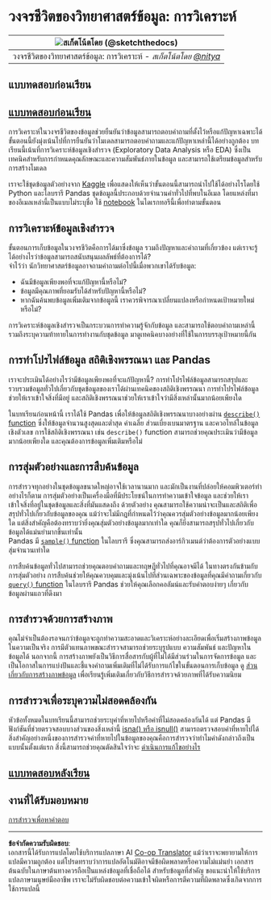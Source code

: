 <!--
CO_OP_TRANSLATOR_METADATA:
{
  "original_hash": "2baeafe1db4d58ee5b8ec85db9de728a",
  "translation_date": "2025-09-05T21:28:49+00:00",
  "source_file": "4-Data-Science-Lifecycle/15-analyzing/README.md",
  "language_code": "th"
}
-->
# วงจรชีวิตของวิทยาศาสตร์ข้อมูล: การวิเคราะห์

|![ สเก็ตโน้ตโดย [(@sketchthedocs)](https://sketchthedocs.dev) ](../../sketchnotes/15-Analyzing.png)|
|:---:|
| วงจรชีวิตของวิทยาศาสตร์ข้อมูล: การวิเคราะห์ - _สเก็ตโน้ตโดย [@nitya](https://twitter.com/nitya)_ |

## แบบทดสอบก่อนเรียน

## [แบบทดสอบก่อนเรียน](https://ff-quizzes.netlify.app/en/ds/quiz/28)

การวิเคราะห์ในวงจรชีวิตของข้อมูลช่วยยืนยันว่าข้อมูลสามารถตอบคำถามที่ตั้งไว้หรือแก้ปัญหาเฉพาะได้ ขั้นตอนนี้ยังมุ่งเน้นไปที่การยืนยันว่าโมเดลสามารถตอบคำถามและแก้ปัญหาเหล่านี้ได้อย่างถูกต้อง บทเรียนนี้เน้นที่การวิเคราะห์ข้อมูลเชิงสำรวจ (Exploratory Data Analysis หรือ EDA) ซึ่งเป็นเทคนิคสำหรับการกำหนดคุณลักษณะและความสัมพันธ์ภายในข้อมูล และสามารถใช้เตรียมข้อมูลสำหรับการสร้างโมเดล

เราจะใช้ชุดข้อมูลตัวอย่างจาก [Kaggle](https://www.kaggle.com/balaka18/email-spam-classification-dataset-csv/version/1) เพื่อแสดงให้เห็นว่าขั้นตอนนี้สามารถนำไปใช้ได้อย่างไรโดยใช้ Python และไลบรารี Pandas ชุดข้อมูลนี้ประกอบด้วยจำนวนคำทั่วไปที่พบในอีเมล โดยแหล่งที่มาของอีเมลเหล่านี้เป็นแบบไม่ระบุชื่อ ใช้ [notebook](../../../../4-Data-Science-Lifecycle/15-analyzing/notebook.ipynb) ในไดเรกทอรีนี้เพื่อทำตามขั้นตอน

## การวิเคราะห์ข้อมูลเชิงสำรวจ

ขั้นตอนการเก็บข้อมูลในวงจรชีวิตคือการได้มาซึ่งข้อมูล รวมถึงปัญหาและคำถามที่เกี่ยวข้อง แต่เราจะรู้ได้อย่างไรว่าข้อมูลสามารถสนับสนุนผลลัพธ์ที่ต้องการได้?  
จำไว้ว่า นักวิทยาศาสตร์ข้อมูลอาจถามคำถามต่อไปนี้เมื่อพวกเขาได้รับข้อมูล:
-   ฉันมีข้อมูลเพียงพอที่จะแก้ปัญหานี้หรือไม่?
-   ข้อมูลมีคุณภาพที่ยอมรับได้สำหรับปัญหานี้หรือไม่?
-   หากฉันค้นพบข้อมูลเพิ่มเติมจากข้อมูลนี้ เราควรพิจารณาเปลี่ยนแปลงหรือกำหนดเป้าหมายใหม่หรือไม่?

การวิเคราะห์ข้อมูลเชิงสำรวจเป็นกระบวนการทำความรู้จักกับข้อมูล และสามารถใช้ตอบคำถามเหล่านี้ รวมถึงระบุความท้าทายในการทำงานกับชุดข้อมูล มาดูเทคนิคบางอย่างที่ใช้ในการบรรลุเป้าหมายนี้กัน

## การทำโปรไฟล์ข้อมูล สถิติเชิงพรรณนา และ Pandas

เราจะประเมินได้อย่างไรว่ามีข้อมูลเพียงพอที่จะแก้ปัญหานี้? การทำโปรไฟล์ข้อมูลสามารถสรุปและรวบรวมข้อมูลทั่วไปเกี่ยวกับชุดข้อมูลของเราได้ผ่านเทคนิคของสถิติเชิงพรรณนา การทำโปรไฟล์ข้อมูลช่วยให้เราเข้าใจสิ่งที่มีอยู่ และสถิติเชิงพรรณนาช่วยให้เราเข้าใจว่ามีสิ่งเหล่านั้นมากน้อยเพียงใด

ในบทเรียนก่อนหน้านี้ เราได้ใช้ Pandas เพื่อให้ข้อมูลสถิติเชิงพรรณนาบางอย่างผ่าน [`describe()` function]( https://pandas.pydata.org/pandas-docs/stable/reference/api/pandas.DataFrame.describe.html) ซึ่งให้ข้อมูลจำนวนสูงสุดและต่ำสุด ค่าเฉลี่ย ส่วนเบี่ยงเบนมาตรฐาน และควอไทล์ในข้อมูลเชิงตัวเลข การใช้สถิติเชิงพรรณนา เช่น `describe()` function สามารถช่วยคุณประเมินว่ามีข้อมูลมากน้อยเพียงใด และคุณต้องการข้อมูลเพิ่มเติมหรือไม่

## การสุ่มตัวอย่างและการสืบค้นข้อมูล

การสำรวจทุกอย่างในชุดข้อมูลขนาดใหญ่อาจใช้เวลานานมาก และมักเป็นงานที่ปล่อยให้คอมพิวเตอร์ทำ อย่างไรก็ตาม การสุ่มตัวอย่างเป็นเครื่องมือที่มีประโยชน์ในการทำความเข้าใจข้อมูล และช่วยให้เราเข้าใจสิ่งที่อยู่ในชุดข้อมูลและสิ่งที่มันแสดงถึง ด้วยตัวอย่าง คุณสามารถใช้ความน่าจะเป็นและสถิติเพื่อสรุปทั่วไปเกี่ยวกับข้อมูลของคุณ แม้ว่าจะไม่มีกฎที่กำหนดไว้ว่าคุณควรสุ่มตัวอย่างข้อมูลมากน้อยเพียงใด แต่สิ่งสำคัญคือต้องทราบว่ายิ่งคุณสุ่มตัวอย่างข้อมูลมากเท่าใด คุณก็ยิ่งสามารถสรุปทั่วไปเกี่ยวกับข้อมูลได้แม่นยำมากขึ้นเท่านั้น  
Pandas มี [`sample()` function](https://pandas.pydata.org/pandas-docs/stable/reference/api/pandas.DataFrame.sample.html) ในไลบรารี ซึ่งคุณสามารถส่งอาร์กิวเมนต์ว่าต้องการตัวอย่างแบบสุ่มจำนวนเท่าใด

การสืบค้นข้อมูลทั่วไปสามารถช่วยคุณตอบคำถามและทฤษฎีทั่วไปที่คุณอาจมีได้ ในทางตรงกันข้ามกับการสุ่มตัวอย่าง การสืบค้นช่วยให้คุณควบคุมและมุ่งเน้นไปที่ส่วนเฉพาะของข้อมูลที่คุณมีคำถามเกี่ยวกับ  
[`query()` function](https://pandas.pydata.org/pandas-docs/stable/reference/api/pandas.DataFrame.query.html) ในไลบรารี Pandas ช่วยให้คุณเลือกคอลัมน์และรับคำตอบง่ายๆ เกี่ยวกับข้อมูลผ่านแถวที่ดึงมา

## การสำรวจด้วยการสร้างภาพ

คุณไม่จำเป็นต้องรอจนกว่าข้อมูลจะถูกทำความสะอาดและวิเคราะห์อย่างละเอียดเพื่อเริ่มสร้างภาพข้อมูล ในความเป็นจริง การมีตัวแทนภาพขณะสำรวจสามารถช่วยระบุรูปแบบ ความสัมพันธ์ และปัญหาในข้อมูลได้ นอกจากนี้ การสร้างภาพยังเป็นวิธีการสื่อสารกับผู้ที่ไม่ได้มีส่วนร่วมในการจัดการข้อมูล และเป็นโอกาสในการแบ่งปันและชี้แจงคำถามเพิ่มเติมที่ไม่ได้รับการแก้ไขในขั้นตอนการเก็บข้อมูล ดู [ส่วนเกี่ยวกับการสร้างภาพข้อมูล](../../../../../../../../../3-Data-Visualization) เพื่อเรียนรู้เพิ่มเติมเกี่ยวกับวิธีการสำรวจด้วยภาพที่ได้รับความนิยม

## การสำรวจเพื่อระบุความไม่สอดคล้องกัน

หัวข้อทั้งหมดในบทเรียนนี้สามารถช่วยระบุค่าที่หายไปหรือค่าที่ไม่สอดคล้องกันได้ แต่ Pandas มีฟังก์ชันที่ช่วยตรวจสอบบางส่วนของสิ่งเหล่านี้ [isna() หรือ isnull()](https://pandas.pydata.org/pandas-docs/stable/reference/api/pandas.isna.html) สามารถตรวจสอบค่าที่หายไปได้ สิ่งสำคัญอย่างหนึ่งของการสำรวจค่าที่หายไปในข้อมูลของคุณคือการสำรวจว่าทำไมค่าดังกล่าวถึงเป็นแบบนั้นตั้งแต่แรก สิ่งนี้สามารถช่วยคุณตัดสินใจว่าจะ [ดำเนินการแก้ไขอย่างไร](../../../../../../../../../2-Working-With-Data/08-data-preparation/notebook.ipynb)

## [แบบทดสอบหลังเรียน](https://ff-quizzes.netlify.app/en/ds/quiz/29)

## งานที่ได้รับมอบหมาย

[การสำรวจเพื่อหาคำตอบ](assignment.md)

---

**ข้อจำกัดความรับผิดชอบ**:  
เอกสารนี้ได้รับการแปลโดยใช้บริการแปลภาษา AI [Co-op Translator](https://github.com/Azure/co-op-translator) แม้ว่าเราจะพยายามให้การแปลมีความถูกต้อง แต่โปรดทราบว่าการแปลอัตโนมัติอาจมีข้อผิดพลาดหรือความไม่แม่นยำ เอกสารต้นฉบับในภาษาต้นทางควรถือเป็นแหล่งข้อมูลที่เชื่อถือได้ สำหรับข้อมูลที่สำคัญ ขอแนะนำให้ใช้บริการแปลภาษามนุษย์มืออาชีพ เราจะไม่รับผิดชอบต่อความเข้าใจผิดหรือการตีความที่ผิดพลาดซึ่งเกิดจากการใช้การแปลนี้